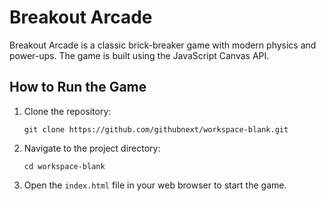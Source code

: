 # Breakout Arcade

Breakout Arcade is a classic brick-breaker game with modern physics and power-ups. The game is built using the JavaScript Canvas API.

## How to Run the Game

1. Clone the repository:
   ```
   git clone https://github.com/githubnext/workspace-blank.git
   ```

2. Navigate to the project directory:
   ```
   cd workspace-blank
   ```

3. Open the `index.html` file in your web browser to start the game.
